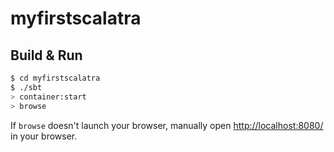 # myfirstscalatra #

## Build & Run ##

```sh
$ cd myfirstscalatra
$ ./sbt
> container:start
> browse
```

If `browse` doesn't launch your browser, manually open [http://localhost:8080/](http://localhost:8080/home) in your browser.
